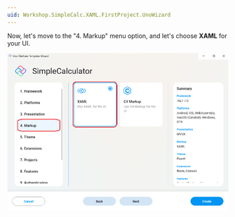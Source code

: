 ```yaml
---
uid: Workshop.SimpleCalc.XAML.FirstProject.UnoWizard
---
```

Now, let's move to the "4. Markup" menu option, and let's choose **XAML** for your UI.

<picture>
  <source media="(prefers-color-scheme: dark)" srcset="../../../art/Dark/Wizard/5.Markup-XAML.png">
  <source media="(prefers-color-scheme: light)" srcset="../../../art/Light//Wizard/5.Markup-XAML.png">
  <img alt="Uno Platform App template" src="../../../art/Light/Wizard/5.Markup-XAML.png">
</picture>